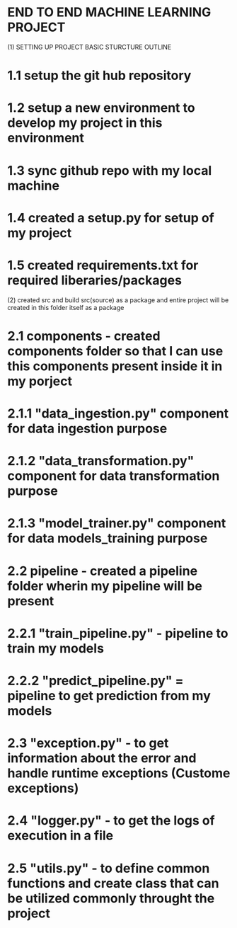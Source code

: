 # END TO END MACHINE LEARNING PROJECT #

(1) SETTING UP PROJECT BASIC STURCTURE OUTLINE
# 1.1  setup the git hub repository
# 1.2 setup a new environment to develop my project in this environment
# 1.3 sync github repo with my local machine
# 1.4 created a setup.py for setup of my project
# 1.5 created requirements.txt for required liberaries/packages


(2)  created src and build src(source) as a package 
    and entire project will be created in this folder itself as a package

# 2.1 components - created components folder so that I can use this components present inside it in my porject
# 2.1.1 "data_ingestion.py" component for data ingestion purpose
# 2.1.2 "data_transformation.py" component for data transformation purpose
# 2.1.3 "model_trainer.py" component for data models_training purpose

# 2.2 pipeline - created a pipeline folder wherin my pipeline will be present
# 2.2.1 "train_pipeline.py" - pipeline to train my models
# 2.2.2 "predict_pipeline.py" = pipeline to get prediction from my models

# 2.3 "exception.py" - to get information about the error and handle runtime exceptions (Custome exceptions)

# 2.4 "logger.py" - to get the logs of execution in a file

# 2.5 "utils.py" - to define common functions and create class that can be utilized commonly throught the project


